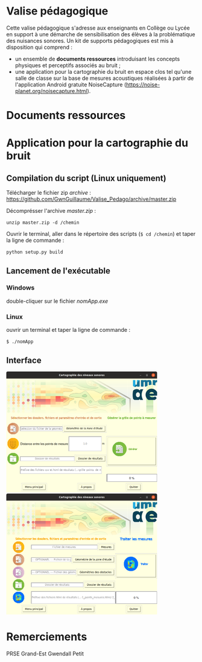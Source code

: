 # Valise pédagogique

Cette valise pédagogique s'adresse aux enseignants en Collège ou Lycée en support à une démarche de sensibilisation des élèves à la problématique des nuisances sonores. Un kit de supports pédagogiques est mis à disposition qui comprend :
* un ensemble de **documents ressources** introduisant les concepts physiques et perceptifs associés au bruit ;
* une application pour la cartographie du bruit en espace clos tel qu'une salle de classe sur la base de mesures acoustiques réalisées à partir de l'application Android gratuite NoiseCapture (https://noise-planet.org/noisecapture.html).

# Documents ressources

# Application pour la cartographie du bruit

## Compilation du script (Linux uniquement)

Télécharger le fichier zip *archive* : https://github.com/GwnGuillaume/Valise_Pedago/archive/master.zip

Décomprésser l'archive *master.zip* :
```
unzip master.zip -d /chemin
```

Ouvrir le terminal, aller dans le répertoire des scripts (`$ cd /chemin`) et taper la ligne de commande :
```    
python setup.py build
```

## Lancement de l'exécutable

### Windows

double-cliquer sur le fichier *nomApp.exe*
  
### Linux

ouvrir un terminal et taper la ligne de commande :
```
$ ./nomApp
```

## Interface

<img src="/images/noisemap_app_grid.png" alt="Grid generation" title="Noise mapping" width="400" height="320" />
<img src="/images/noisemap_app_measures.png" alt="Noise mapping" title="Noise mapping" width="400" height="320" />

# Remerciements
PRSE Grand-Est
Gwendall Petit
